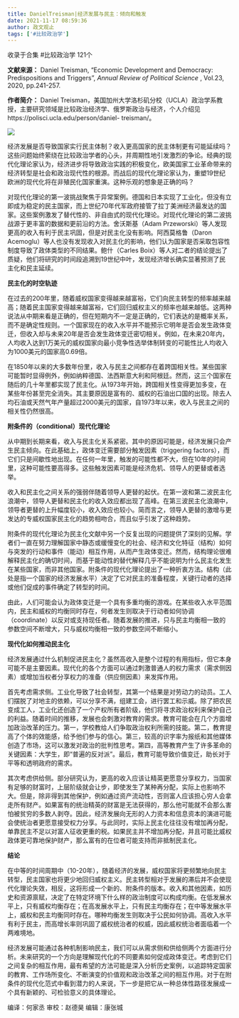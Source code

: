 ```yaml
---
title: DanielTreisman|经济发展与民主：倾向和触发
date: 2021-11-17 08:59:36
author: 政文观止
tags: ['#比较政治学']
---
```



收录于合集 #比较政治学 121个

**文献来源：** Daniel Treisman, “Economic Development and Democracy:
Predispositions and Triggers”, _Annual Review of Political Science_ , Vol.23,
2020, pp.241-257.  

  

 **作者简介：** Daniel
Treisman，美国加州大学洛杉矶分校（UCLA）政治学系教授，主要研究领域是比较政治经济学、俄罗斯政治与经济，个人介绍见https://polisci.ucla.edu/person/daniel-
treisman/。

![](/images/41/2.jpeg)

  

经济发展是否导致国家实行民主体制？收入更高国家的民主体制更有可能延续吗？这些问题始终萦绕在比较政治学者的心头，并周期性地引发激烈的争论。经典的现代化理论家认为，经济进步将导致政治实践的积极变化，欧美国家工业革命带来的经济转型是社会和政治现代性的根源。而战后的现代化理论家认为，重塑19世纪欧洲的现代化将在非殖民化国家重演。这种乐观的想象是正确的吗？

  

对现代化理论的第一波挑战聚焦于异常案例。德国和日本实现了工业化，但没有立即成为稳定的民主国家，而上世纪70年代军政府接管了拉丁美洲经济最发达的国家。这些案例激发了替代性的、非自由式的现代化理论。对现代化理论的第二波挑战源于更丰富的数据和更前沿的方法。舍沃斯基（Adam
Przeworski）等人发现更高的收入有利于民主巩固，但是对民主化没有影响。阿西莫格鲁（Daron
Acemoglu）等人也没有发现收入对民主化的影响，他们认为国家是否采取包容性制度导致了政体类型的不同结果。鲍什（Carles
Boix）等人对二者的结论提出了质疑，他们将研究的时间段追溯到19世纪中叶，发现经济增长确实显著预测了民主化和民主延续。

  

 **民主化的时空轨迹**

在过去的200年里，随着威权国家变得越来越富裕，它们向民主转型的频率越来越高；随着民主国家变得越来越富裕，它们回归威权主义的频率也越来越低。这两种说法从中期来看是正确的，但在短期内不一定是正确的，它们表达的是概率关系，而不是确定性规则。一个国家现在的收入水平并不能预示它明年是否会发生政体变迁，但收入却与未来20年是否会发生政体变迁密切相关。例如，在未来20年内，人均收入达到1万美元的威权国家向最小竞争性选举体制转变的可能性比人均收入为1000美元的国家高0.69倍。

  

在1850年以来的大多数年份里，收入与民主之间都存在着跨国相关性。某些国家可能暂时显得例外，例如纳粹德国、法西斯意大利和阿根廷。然而，这三个国家在随后的几十年里都实现了民主化。从1973年开始，跨国相关性变得更加多变，在某些年份甚至完全消失。其主要原因是富有的、威权的石油出口国的出现。除去人均石油或天然气年产量超过2000美元的国家，自1973年以来，收入与民主之间的相关性仍然很高。

  

 **附条件的（conditional）现代化理论**

从中期到长期来看，收入与民主化关系紧密。其中的原因可能是，经济发展只会产生民主倾向。在此基础上，政体变迁需要部分触发因素（triggering
factors），而它们只是间歇性地出现。在任何一年里，触发的可能性都不大，但在10年的时间里，这种可能性要高得多。这些触发因素可能是经济危机、领导人的更替或者选举。

  

收入和民主化之间关系的强弱伴随着领导人更替的起伏。在第一波和第二波民主化浪潮中，领导人更替和民主化的收入效应都出现了高峰。在第三波民主化浪潮中，领导者更替的上升幅度较小，收入效应也较小。简而言之，领导人更替的激增与更发达的专威权国家民主化的趋势相吻合，而且似乎引发了这种趋势。

  

附条件的现代化理论为民主化文献中另一个反复出现的问题提供了深刻的见解。学者们一直在努力理解国家中静态或缓慢变化的社会、经济和文化特征（结构）如何与突发的行动和事件（能动）相互作用，从而产生政体变迁。然而，结构理论很难解释民主化的确切时间，而基于能动性的替代解释几乎不能说明为什么民主化发生在某些国家，而非其他国家。附条件的现代化理论提出了一种折衷方法。结构（此处是指一个国家的经济发展水平）决定了它对民主的准备程度，关键行动者的选择或他们促成的事件确定了转型的时间。

  

由此，人们可能会认为政体变迁是一个具有多重均衡的游戏。在某些收入水平范围内，民主和威权的均衡同时存在，何者发生则取决于行动者如何协调（coordinate）以反对或支持现任者。随着发展的推进，只与民主均衡相一致的参数空间不断增大，只与威权均衡相一致的参数空间不断缩小。

  

 **现代化如何推动民主化**

经济发展通过什么机制促进民主化？虽然高收入是整个过程的有用指标，但它本身可能不是主要因素。现代化的各个方面可以通过刺激普通人的权力需求（需求侧因素）或增加当权者分享权力的准备（供应侧因素）来发挥作用。

  

首先考虑需求侧。工业化导致了社会转型，其第一个结果是对劳动力的动员。工人们摆脱了对地主的依赖，可以分享不满，组建工会，进行罢工和示威。除了把农民变成工人，工业化还创造了一个产权所有者阶级，他们将寻求政治权利来保护自己的利益。随着时间的推移，发展也会刺激对教育的需求。教育可能会在几个方面增加政治改革的压力。第一，学校教给人们争取政治权利所需的技能。第二，教育提高了个体的效能感，给予他们参与的信心。第三，较高的识字率为报纸和其他媒体创造了市场，这可以激发对政治的批判性思考。第四，高等教育产生了许多革命的关键因素：大学生，即“普遍的反对派”。最后，教育可能导致价值变迁，助长对于平等和透明政府的需求。

  

其次考虑供给侧。部分研究认为，更高的收入应该让精英更愿意分享权力，当国家有足够的财富时，上层阶级就会让步，即使发生了某种再分配，实际上也影响不大。但是，除非得到其他保护，例如通过资产流动性，否则富人应该担心穷人会拿走所有财产。如果富有的统治精英的财富是无法获得的，那么他可能就不会那么害怕被贫穷的多数人剥夺。因此，经济发展向无形的人力资本和信息资本的演进可能会使统治者更愿意接受权力分享。与此同时，实际上民主化往往没有增加再分配，单靠民主不足以对富人征收更重的税。如果民主并不增加再分配，并且可能比威权政体更可靠地保护财产，那么富有的在位者可能支持而非抵制民主化。

  

 **结论**

在中等的时间周期中（10-20年），随着经济的发展，威权国家将更频繁地向民主转型，民主国家也将更少地回归威权主义。民主转型相对于发展的滞后并不会使现代化理论失效，相反，这将形成一个新的、附条件的版本。收入和其他因素，如历史和资源禀赋，决定了在特定环境下什么样的政治制度可以构成均衡。在低发展水平上，只有威权均衡存在；在高发展水平上，只有民主均衡存在；在中等发展水平上，威权和民主均衡同时存在。哪种均衡发生则取决于公民如何协调。高收入水平有利于民主，而高增长率则巩固了威权统治者的权威，因此威权统治者面临着一个两难境地。

  

经济发展可能通过各种机制影响民主，我们可以从需求侧和供给侧两个方面进行分析。未来研究的一个方向是理解现代化的不同要素如何促成政体变迁。考虑到它们之间复杂的相互作用，最有希望的方法可能是深入分析历史案例，以追踪特定国家的教育、工作场所变化、不断演变的价值观和政治改革之间的相互作用。对于在附条件的现代化范式中看到潜力的人来说，下一步是把它从一种总体性路径发展成一个具有新颖的、可检验意义的具体理论。

编译：何家丞 审校：赵德昊 编辑：康张城

  

